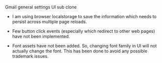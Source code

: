 Gmail general settings UI sub clone

- I am using browser localstorage to save the information which needs to persist across multiple page reloads.

- Few button click events (especially which redirect to other web pages) have not been implemented.

- Font assets have not been added. So, changing font family in UI will not actually change the font. This has been done to avoid any possible trademark issues.